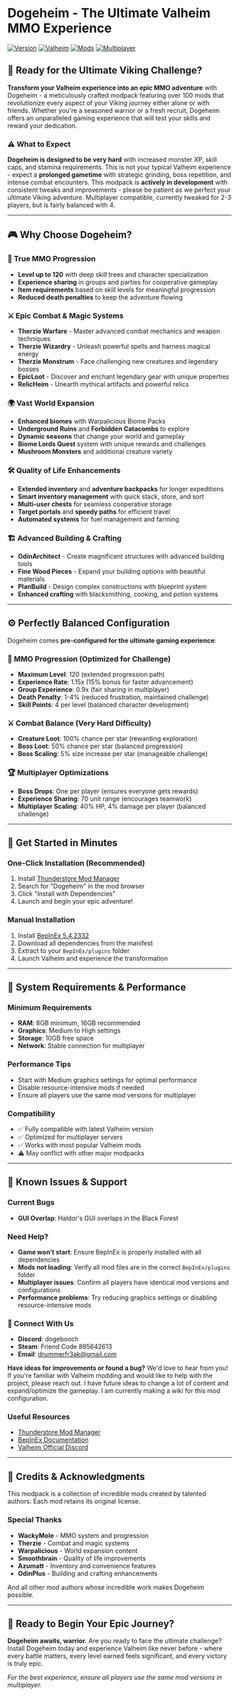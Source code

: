 # Dogeheim - The Ultimate Valheim MMO Experience

[![Version](https://img.shields.io/badge/version-1.0.0-blue.svg)](https://github.com/thunderstore-io)
[![Valheim](https://img.shields.io/badge/Valheim-Compatible-green.svg)](https://www.valheimgame.com/)
[![Mods](https://img.shields.io/badge/Mods-100+-orange.svg)](https://valheim.thunderstore.io/)
[![Multiplayer](https://img.shields.io/badge/Multiplayer-Ready-blue.svg)](https://www.valheimgame.com/)

## 🚀 Ready for the Ultimate Viking Challenge?

**Transform your Valheim experience into an epic MMO adventure** with Dogeheim - a meticulously crafted modpack featuring over 100 mods that revolutionize every aspect of your Viking journey either alone or with friends. Whether you're a seasoned warrior or a fresh recruit, Dogeheim offers an unparalleled gaming experience that will test your skills and reward your dedication.

### ⚠️ What to Expect

**Dogeheim is designed to be very hard** with increased monster XP, skill caps, and stamina requirements. This is not your typical Valheim experience - expect a **prolonged gametime** with strategic grinding, boss repetition, and intense combat encounters. This modpack is **actively in development** with consistent tweaks and improvements - please be patient as we perfect your ultimate Viking adventure. Multiplayer compatible, currently tweaked for 2-3 players, but is fairly balanced with 4.

---

## 🎮 Why Choose Dogeheim?

### 🌟 True MMO Progression
- **Level up to 120** with deep skill trees and character specialization
- **Experience sharing** in groups and parties for cooperative gameplay
- **Item requirements** based on skill levels for meaningful progression
- **Reduced death penalties** to keep the adventure flowing

### ⚔️ Epic Combat & Magic Systems
- **Therzie Warfare** - Master advanced combat mechanics and weapon techniques
- **Therzie Wizardry** - Unleash powerful spells and harness magical energy
- **Therzie Monstrum** - Face challenging new creatures and legendary bosses
- **EpicLoot** - Discover and enchant legendary gear with unique properties
- **RelicHeim** - Unearth mythical artifacts and powerful relics

### 🌍 Vast World Expansion
- **Enhanced biomes** with Warpalicious Biome Packs
- **Underground Ruins** and **Forbidden Catacombs** to explore
- **Dynamic seasons** that change your world and gameplay
- **Biome Lords Quest** system with unique rewards and challenges
- **Mushroom Monsters** and additional creature variety

### 🛠️ Quality of Life Enhancements
- **Extended inventory** and **adventure backpacks** for longer expeditions
- **Smart inventory management** with quick stack, store, and sort
- **Multi-user chests** for seamless cooperative storage
- **Target portals** and **speedy paths** for efficient travel
- **Automated systems** for fuel management and farming

### 🏗️ Advanced Building & Crafting
- **OdinArchitect** - Create magnificent structures with advanced building tools
- **Fine Wood Pieces** - Expand your building options with beautiful materials
- **PlanBuild** - Design complex constructions with blueprint system
- **Enhanced crafting** with blacksmithing, cooking, and potion systems

---

## ⚙️ Perfectly Balanced Configuration

Dogeheim comes **pre-configured for the ultimate gaming experience**:

### 🎯 MMO Progression (Optimized for Challenge)
- **Maximum Level**: 120 (extended progression path)
- **Experience Rate**: 1.15x (15% bonus for faster advancement)
- **Group Experience**: 0.9x (fair sharing in multiplayer)
- **Death Penalty**: 1-4% (reduced frustration, maintained challenge)
- **Skill Points**: 4 per level (balanced character development)

### ⚔️ Combat Balance (Very Hard Difficulty)
- **Creature Loot**: 100% chance per star (rewarding exploration)
- **Boss Loot**: 50% chance per star (balanced progression)
- **Boss Scaling**: 5% size increase per star (manageable challenge)

### 🏆 Multiplayer Optimizations
- **Boss Drops**: One per player (ensures everyone gets rewards)
- **Experience Sharing**: 70 unit range (encourages teamwork)
- **Multiplayer Scaling**: 40% HP, 4% damage per player (balanced challenge)

---

## 🚀 Get Started in Minutes

### One-Click Installation (Recommended)
1. Install [Thunderstore Mod Manager](https://www.overwolf.com/app/Thunderstore-Thunderstore_Mod_Manager)
2. Search for "Dogeheim" in the mod browser
3. Click "Install with Dependencies"
4. Launch and begin your epic adventure!

### Manual Installation
1. Install [BepInEx 5.4.2332](https://valheim.thunderstore.io/package/denikson/BepInExPack_Valheim/)
2. Download all dependencies from the manifest
3. Extract to your `BepInEx/plugins` folder
4. Launch Valheim and experience the transformation

---

## 🔧 System Requirements & Performance

### Minimum Requirements
- **RAM**: 8GB minimum, 16GB recommended
- **Graphics**: Medium to High settings
- **Storage**: 10GB free space
- **Network**: Stable connection for multiplayer

### Performance Tips
- Start with Medium graphics settings for optimal performance
- Disable resource-intensive mods if needed
- Ensure all players use the same mod versions for multiplayer

### Compatibility
- ✅ Fully compatible with latest Valheim version
- ✅ Optimized for multiplayer servers
- ✅ Works with most popular Valheim mods
- ⚠️ May conflict with other major modpacks

---

## 🐛 Known Issues & Support

### Current Bugs
- **GUI Overlap**: Haldor's GUI overlaps in the Black Forest

### Need Help?
- **Game won't start**: Ensure BepInEx is properly installed with all dependencies
- **Mods not loading**: Verify all mod files are in the correct `BepInEx/plugins` folder
- **Multiplayer issues**: Confirm all players have identical mod versions and configurations
- **Performance problems**: Try reducing graphics settings or disabling resource-intensive mods

### 💬 Connect With Us
- **Discord**: dogebooch
- **Steam**: Friend Code 895642613
- **Email**: drummerfr3ak@gmail.com

**Have ideas for improvements or found a bug?** We'd love to hear from you! If you're familiar with Valheim modding and would like to help with the project, please reach out. I have future ideas to change a lot of content and expand/optimize the gameplay. I am currently making a wiki for this mod configuration.

### Useful Resources
- [Thunderstore Mod Manager](https://www.overwolf.com/app/Thunderstore-Thunderstore_Mod_Manager)
- [BepInEx Documentation](https://docs.bepinex.dev/)
- [Valheim Official Discord](https://discord.gg/valheim)

---

## 📄 Credits & Acknowledgments

This modpack is a collection of incredible mods created by talented authors. Each mod retains its original license.

### Special Thanks
- **WackyMole** - MMO system and progression
- **Therzie** - Combat and magic systems
- **Warpalicious** - World expansion content
- **Smoothbrain** - Quality of life improvements
- **Azumatt** - Inventory and convenience features
- **OdinPlus** - Building and crafting enhancements

And all other mod authors whose incredible work makes Dogeheim possible.

---

## 🎯 Ready to Begin Your Epic Journey?

**Dogeheim awaits, warrior.** Are you ready to face the ultimate challenge? Install Dogeheim today and experience Valheim like never before - where every battle matters, every level earned feels significant, and every victory is truly epic.

*For the best experience, ensure all players use the same mod versions in multiplayer.*
